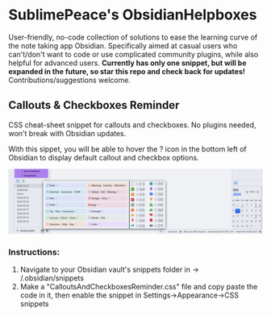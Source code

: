 # SublimePeace's ObsidianHelpboxes

User-friendly, no-code collection of solutions to ease the learning curve of the note taking app Obsidian.
Specifically aimed at casual users who can't/don't want to code or use complicated community plugins, while also helpful for advanced users. 
**Currently has only one snippet, but will be expanded in the future, so star this repo and check back for updates!** Contributions/suggestions welcome.

## Callouts & Checkboxes Reminder

CSS cheat-sheet snippet for callouts and checkboxes. No plugins needed, won't break with Obsidian updates.

With this sippet, you will be able to hover the ? icon in the bottom left of Obsidian to display default callout and checkbox options.

![Preview](/spkb5ALxH1.png)

### Instructions:
1) Navigate to your Obsidian vault's snippets folder in -> <vaultname>/.obsidian/snippets
2) Make a "CalloutsAndCheckboxesReminder.css" file and copy paste the code in it, then enable the snippet in Settings->Appearance->CSS snippets
